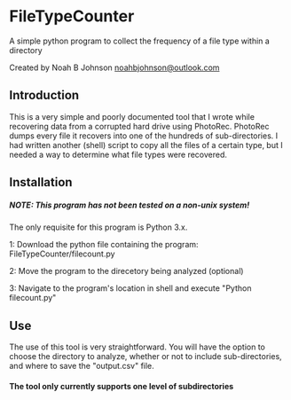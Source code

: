 # FileTypeCounter
A simple python program to collect the frequency of a file type within a directory

Created by Noah B Johnson
noahbjohnson@outlook.com

## Introduction
This is a very simple and poorly documented tool that I wrote while recovering data from a corrupted hard drive using PhotoRec. PhotoRec dumps every file it recovers into one of the hundreds of sub-directories. I had written another (shell) script to copy all the files of a certain type, but I needed a way to determine what file types were recovered.

## Installation
##### NOTE: This program has not been tested on a non-unix system!
The only requisite for this program is Python 3.x.

1: Download the python file containing the program:  FileTypeCounter/filecount.py

2: Move the program to the direcetory being analyzed (optional)

3: Navigate to the program's location in shell and execute "Python filecount.py"

## Use

The use of this tool is very straightforward. You will have the option to choose the directory to analyze, whether or not to include sub-directories, and where to save the "output.csv" file.

#### The tool only currently supports one level of subdirectories
